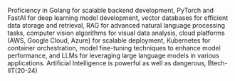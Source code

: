 
Proficiency in Golang for scalable backend development, PyTorch and FastAI for deep learning model development, vector databases for efficient data storage and retrieval, RAG for advanced natural language processing tasks, computer vision algorithms for visual data analysis, cloud platforms (AWS, Google Cloud, Azure) for scalable deployment, Kubernetes for container orchestration, model fine-tuning techniques to enhance model performance, and LLMs for leveraging large language models in various applications.
Artificial Intelligence is powerful as well as dangerous, Btech-IIT(20-24)
